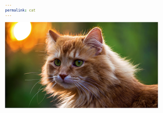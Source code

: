 ```yaml
---
permalink: cat
---
```


<div align="center">
  <img src="assets/imgs/4kcat.jpg" alt="the 4k cat!">
</div>